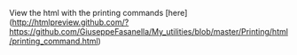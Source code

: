 View the html with the printing commands [here] (http://htmlpreview.github.com/?https://github.com/GiuseppeFasanella/My_utilities/blob/master/Printing/html/printing_command.html)
